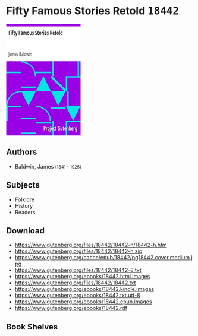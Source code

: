 # Fifty Famous Stories Retold <kbd>18442</kbd>

![](./cover.medium.jpg "")

## Authors


 - Baldwin, James <small>(1841 - 1925)</small>

## Subjects


 - Folklore
 - History
 - Readers

## Download


 - https://www.gutenberg.org/files/18442/18442-h/18442-h.htm
 - https://www.gutenberg.org/files/18442/18442-h.zip
 - https://www.gutenberg.org/cache/epub/18442/pg18442.cover.medium.jpg
 - https://www.gutenberg.org/files/18442/18442-8.txt
 - https://www.gutenberg.org/ebooks/18442.html.images
 - https://www.gutenberg.org/files/18442/18442.txt
 - https://www.gutenberg.org/ebooks/18442.kindle.images
 - https://www.gutenberg.org/ebooks/18442.txt.utf-8
 - https://www.gutenberg.org/ebooks/18442.epub.images
 - https://www.gutenberg.org/ebooks/18442.rdf

## Book Shelves



